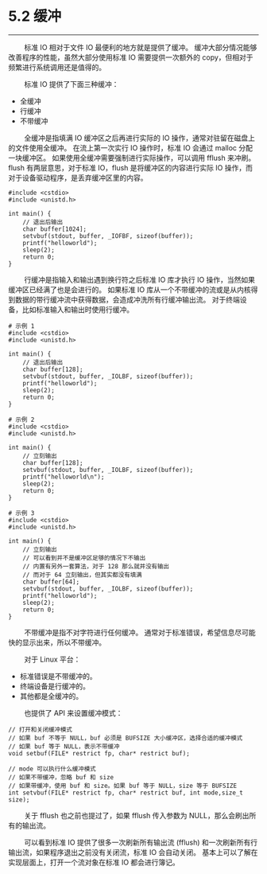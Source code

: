 # 5.2 缓冲
***

&emsp;&emsp;
标准 IO 相对于文件 IO 最便利的地方就是提供了缓冲。
缓冲大部分情况能够改善程序的性能，虽然大部分使用标准 IO 需要提供一次额外的 copy，但相对于频繁进行系统调用还是值得的。

&emsp;&emsp;
标准 IO 提供了下面三种缓冲：

+ 全缓冲
+ 行缓冲
+ 不带缓冲

&emsp;&emsp;
全缓冲是指填满 IO 缓冲区之后再进行实际的 IO 操作，通常对驻留在磁盘上的文件使用全缓冲。
在流上第一次实行 IO 操作时，标准 IO 会通过 malloc 分配一块缓冲区。
如果使用全缓冲需要强制进行实际操作，可以调用 fflush 来冲刷。
flush 有两层意思，对于标准 IO，flush 是将缓冲区的内容进行实际 IO 操作，而对于设备驱动程序，是丢弃缓冲区里的内容。

    #include <cstdio>
    #include <unistd.h>
    
    int main() {
        // 退出后输出
        char buffer[1024];
        setvbuf(stdout, buffer, _IOFBF, sizeof(buffer));
        printf("helloworld");
        sleep(2);
        return 0;
    }

&emsp;&emsp;
行缓冲是指输入和输出遇到换行符之后标准 IO 库才执行 IO 操作，当然如果缓冲区已经满了也是会进行的。
如果标准 IO 库从一个不带缓冲的流或是从内核得到数据的带行缓冲流中获得数据，会造成冲洗所有行缓冲输出流。
对于终端设备，比如标准输入和输出时使用行缓冲。

    # 示例 1
    #include <cstdio>
    #include <unistd.h>
    
    int main() {
        // 退出后输出
        char buffer[128];
        setvbuf(stdout, buffer, _IOLBF, sizeof(buffer));
        printf("helloworld");
        sleep(2);
        return 0;
    }
    
    # 示例 2
    #include <cstdio>
    #include <unistd.h>
    
    int main() {
        // 立刻输出
        char buffer[128];
        setvbuf(stdout, buffer, _IOLBF, sizeof(buffer));
        printf("helloworld\n");
        sleep(2);
        return 0;
    }
    
    # 示例 3
    #include <cstdio>
    #include <unistd.h>
    
    int main() {
        // 立刻输出
        // 可以看到并不是缓冲区足够的情况下不输出
        // 内置有另外一套算法，对于 128 那么就并没有输出
        // 而对于 64 立刻输出，但其实都没有填满
        char buffer[64];
        setvbuf(stdout, buffer, _IOLBF, sizeof(buffer));
        printf("helloworld");
        sleep(2);
        return 0;
    }

&emsp;&emsp;
不带缓冲是指不对字符进行任何缓冲。
通常对于标准错误，希望信息尽可能快的显示出来，所以不带缓冲。

&emsp;&emsp;
对于 Linux 平台：

+ 标准错误是不带缓冲的。
+ 终端设备是行缓冲的。
+ 其他都是全缓冲的。

&emsp;&emsp;
也提供了 API 来设置缓冲模式：

    // 打开和关闭缓冲模式
    // 如果 buf 不等于 NULL，buf 必须是 BUFSIZE 大小缓冲区，选择合适的缓冲模式
    // 如果 buf 等于 NULL，表示不带缓冲
    void setbuf(FILE* restrict fp, char* restrict buf);
    
    // mode 可以执行什么缓冲模式
    // 如果不带缓冲，忽略 buf 和 size
    // 如果带缓冲，使用 buf 和 size。如果 buf 等于 NULL，size 等于 BUFSIZE
    int setvbuf(FILE* restrict fp, char* restrict buf, int mode,size_t size);

&emsp;&emsp;
关于 fflush 也之前也提过了，如果 fflush 传入参数为 NULL，那么会刷出所有的输出流。

&emsp;&emsp;
可以看到标准 IO 提供了很多一次刷新所有输出流 (fflush) 和一次刷新所有行输出流，如果程序退出之前没有关闭流，标准 IO 会自动关闭。
基本上可以了解在实现层面上，打开一个流对象在标准 IO 都会进行簿记。